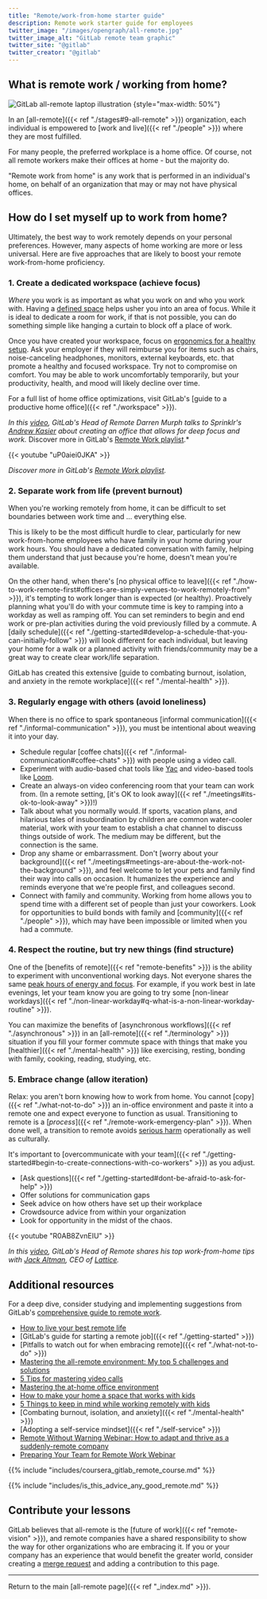 ```yaml
---
title: "Remote/work-from-home starter guide"
description: Remote work starter guide for employees
twitter_image: "/images/opengraph/all-remote.jpg"
twitter_image_alt: "GitLab remote team graphic"
twitter_site: "@gitlab"
twitter_creator: "@gitlab"
---
```


## What is remote work / working from home?

![GitLab all-remote laptop illustration](/images/all-remote/gitlab-all-remote-laptop-map-illustration.jpg)
{style="max-width: 50%"}

In an [all-remote]({{< ref "./stages#9-all-remote" >}}) organization, each individual is empowered to [work and live]({{< ref "./people" >}}) where they are most fulfilled.

For many people, the preferred workplace is a home office. Of course, not all remote workers make their offices at home - but the majority do.

"Remote work from home" is any work that is performed in an individual's home, on behalf of an organization that may or may not have physical offices.

## How do I set myself up to work from home?

Ultimately, the best way to work remotely depends on your personal preferences. However, many aspects of home working are more or less universal. Here are five approaches that are likely to boost your remote work-from-home proficiency.

### 1. Create a dedicated workspace (achieve focus)

*Where* you work is as important as what you work on and who you work with. Having a [defined space](https://about.gitlab.com/blog/2018/05/17/eliminating-distractions-and-getting-things-done#8-dedicate-a-room-to-work) helps usher you into an area of focus. While it is ideal to dedicate a room for work, if that is not possible, you can do something simple like hanging a curtain to block off a place of work.

Once you have created your workspace, focus on [ergonomics for a healthy setup](https://www.webmd.com/pain-management/ss/slideshow-ergonomic-tips-for-a-home-office#:~:text=Choose%20a%20work%20surface%20that,your%20desk%20or%20table%20legs.). Ask your employer if they will reimburse you for items such as chairs, noise-canceling headphones, monitors, external keyboards, etc. that promote a healthy and focused workspace. Try not to compromise on comfort. You may be able to work uncomfortably temporarily, but your productivity, health, and mood will likely decline over time.

For a full list of home office optimizations, visit GitLab's [guide to a productive home office]({{< ref "./workspace" >}}).

*In this [video](https://youtu.be/uP0aiei0JKA), GitLab's Head of Remote Darren Murph talks to Sprinklr's [Andrew Kasier](https://www.linkedin.com/in/andrewrkaiser) about creating an office that allows for deep focus and work.* Discover more in GitLab's [Remote Work playlist](https://www.youtube.com/playlist?list=PL05JrBw4t0Kq7QUX-Ux5fOunQotqJbECc).*

{{< youtube "uP0aiei0JKA" >}}

*Discover more in GitLab's [Remote Work playlist](https://www.youtube.com/playlist?list=PL05JrBw4t0Kq7QUX-Ux5fOunQotqJbECc).*

### 2. Separate work from life (prevent burnout)

When you're working remotely from home, it can be difficult to set boundaries between work time and ... everything else.

This is likely to be the most difficult hurdle to clear, particularly for new work-from-home employees who have family in your home during your work hours. You should have a dedicated conversation with family, helping them understand that just because you're home, doesn't mean you're available.

On the other hand, when there's [no physical office to leave]({{< ref "./how-to-work-remote-first#offices-are-simply-venues-to-work-remotely-from" >}}), it's tempting to work longer than is expected (or healthy). Proactively planning what you'll do with your commute time is key to ramping into a workday as well as ramping off. You can set reminders to begin and end work or pre-plan activities during the void previously filled by a commute. A [daily schedule]({{< ref "./getting-started#develop-a-schedule-that-you-can-initially-follow" >}}) will look different for each individual, but leaving your home for a walk or a planned activity with friends/community may be a great way to create clear work/life separation.

GitLab has created this extensive [guide to combating burnout, isolation, and anxiety in the remote workplace]({{< ref "./mental-health" >}}).

### 3. Regularly engage with others (avoid loneliness)

When there is no office to spark spontaneous [informal communication]({{< ref "./informal-communication" >}}), you must be intentional about weaving it into your day.

- Schedule regular [coffee chats]({{< ref "./informal-communication#coffee-chats" >}}) with people using a video call.
- Experiment with audio-based chat tools like [Yac](https://www.yac.com) and video-based tools like [Loom](https://www.loom.com).
- Create an always-on video conferencing room that your team can work from. (In a remote setting, [it's OK to look away]({{< ref "./meetings#its-ok-to-look-away" >}})!)
- Talk about what you normally would. If sports, vacation plans, and hilarious tales of insubordination by children are common water-cooler material, work with your team to establish a chat channel to discuss things outside of work. The medium may be different, but the connection is the same.
- Drop any shame or embarrassment. Don't [worry about your background]({{< ref "./meetings#meetings-are-about-the-work-not-the-background" >}}), and feel welcome to let your pets and family find their way into calls on occasion. It humanizes the experience and reminds everyone that we're people first, and colleagues second.
- Connect with family and community. Working from home allows you to spend time with a different set of people than just your coworkers. Look for opportunities to build bonds with family and [community]({{< ref "./people" >}}), which may have been impossible or limited when you had a commute.

### 4. Respect the routine, but try new things (find structure)

One of the [benefits of remote]({{< ref "remote-benefits" >}}) is the ability to experiment with unconventional working days. Not everyone shares the same [peak hours of energy and focus](https://www.jonobacon.com/2019/01/14/remote-working-survival). For example, if you work best in late evenings, let your team know you are going to try some [non-linear workdays]({{< ref "./non-linear-workday#q-what-is-a-non-linear-workday-routine" >}}).

You can maximize the benefits of [asynchronous workflows]({{< ref "./asynchronous" >}}) in an [all-remote]({{< ref "./terminology" >}}) situation if you fill your former commute space with things that make you [healthier]({{< ref "./mental-health" >}}) like exercising, resting, bonding with family, cooking, reading, studying, etc.

### 5. Embrace change (allow iteration)

Relax: you aren't born knowing how to work from home. You cannot [copy]({{< ref "./what-not-to-do" >}}) an in-office environment and paste it into a remote one and expect everyone to function as usual. Transitioning to remote is a [*process*]({{< ref "./remote-work-emergency-plan" >}}). When done well, a transition to remote avoids [serious harm](/handbook/values/#five-dysfunctions) operationally as well as culturally.

It's important to [overcommunicate with your team]({{< ref "./getting-started#begin-to-create-connections-with-co-workers" >}}) as you adjust.

- [Ask questions]({{< ref "./getting-started#dont-be-afraid-to-ask-for-help" >}})
- Offer solutions for communication gaps
- Seek advice on how others have set up their workplace
- Crowdsource advice from within your organization
- Look for opportunity in the midst of the chaos.

{{< youtube "R0AB8ZvnEIU" >}}

*In this [video](https://youtu.be/IU2nTj6NSlQ), GitLab's Head of Remote shares his top work-from-home tips with [Jack Altman](https://twitter.com/jaltma), CEO of [Lattice](http://lattice.com).*

## Additional resources

For a deep dive, consider studying and implementing suggestions from GitLab's [comprehensive guide to remote work](http://allremote.info).

- [How to live your best remote life](https://about.gitlab.com/blog/2019/07/09/tips-for-working-from-home-remote-work)
- [GitLab's guide for starting a remote job]({{< ref "./getting-started" >}})
- [Pitfalls to watch out for when embracing remote]({{< ref "./what-not-to-do" >}})
- [Mastering the all-remote environment: My top 5 challenges and solutions](https://about.gitlab.com/blog/2019/12/30/mastering-the-all-remote-environment)
- [5 Tips for mastering video calls](https://about.gitlab.com/blog/2019/08/05/tips-for-mastering-video-calls)
- [Mastering the at-home office environment](https://about.gitlab.com/blog/2019/09/12/not-everyone-has-a-home-office)
- [How to make your home a space that works with kids](https://about.gitlab.com/blog/2019/08/01/working-remotely-with-children-at-home)
- [5 Things to keep in mind while working remotely with kids](https://about.gitlab.com/blog/2019/08/08/remote-kids-part-four)
- [Combating burnout, isolation, and anxiety]({{< ref "./mental-health" >}})
- [Adopting a self-service mindset]({{< ref "./self-service" >}})
- [Remote Without Warning Webinar: How to adapt and thrive as a suddenly-remote company](https://youtu.be/n4ZZaE-XCVs?t=5)
- [Preparing Your Team for Remote Work Webinar](https://youtu.be/9tYEKAFgQQw?t=5)

{{% include "includes/coursera_gitlab_remote_course.md" %}}

{{% include "includes/is_this_advice_any_good_remote.md" %}}

## Contribute your lessons

GitLab believes that all-remote is the [future of work]({{< ref "remote-vision" >}}), and remote companies have a shared responsibility to show the way for other organizations who are embracing it. If you or your company has an experience that would benefit the greater world, consider creating a [merge request](https://docs.gitlab.com/ee/user/project/merge_requests) and adding a contribution to this page.

---

Return to the main [all-remote page]({{< ref "_index.md" >}}).
